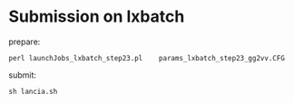 Submission on lxbatch
====

prepare:

    perl launchJobs_lxbatch_step23.pl    params_lxbatch_step23_gg2vv.CFG

submit:

    sh lancia.sh